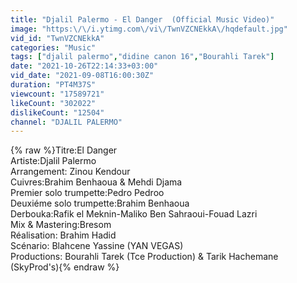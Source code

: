 ```yaml
---
title: "Djalil Palermo - El Danger  (Official Music Video)"
image: "https:\/\/i.ytimg.com\/vi\/TwnVZCNEkkA\/hqdefault.jpg"
vid_id: "TwnVZCNEkkA"
categories: "Music"
tags: ["djalil palermo","didine canon 16","Bourahli Tarek"]
date: "2021-10-26T22:14:33+03:00"
vid_date: "2021-09-08T16:00:30Z"
duration: "PT4M37S"
viewcount: "17589721"
likeCount: "302022"
dislikeCount: "12504"
channel: "DJALIL PALERMO"
---
```

{% raw %}Titre:El Danger<br />Artiste:Djalil Palermo<br />Arrangement: Zinou Kendour <br />Cuivres:Brahim Benhaoua &amp; Mehdi Djama<br />Premier solo trumpette:Pedro Pedroo<br />Deuxiéme solo trumpette:Brahim Benhaoua<br />Derbouka:Rafik el Meknin-Maliko Ben Sahraoui-Fouad Lazri<br />Mix &amp; Mastering:Bresom<br />Réalisation: Brahim Hadid <br />Scénario: Blahcene Yassine (YAN VEGAS)<br />Productions: Bourahli Tarek (Tce Production) &amp; Tarik Hachemane (SkyProd's){% endraw %}
